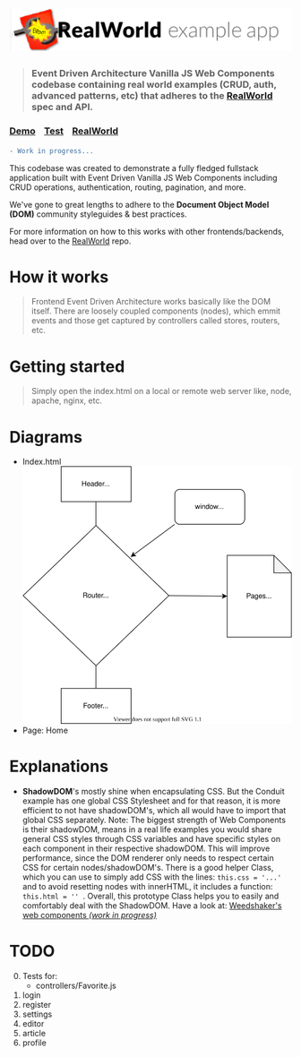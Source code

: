 # ![RealWorld Example App](logo.png)

> ### Event Driven Architecture Vanilla JS Web Components codebase containing real world examples (CRUD, auth, advanced patterns, etc) that adheres to the [RealWorld](https://github.com/gothinkster/realworld) spec and API.


### [Demo](https://weedshaker.github.io/event-driven-web-components-realworld-example-app)&nbsp;&nbsp;&nbsp;&nbsp;[Test](https://weedshaker.github.io/event-driven-web-components-realworld-example-app/test)&nbsp;&nbsp;&nbsp;&nbsp;[RealWorld](https://github.com/gothinkster/realworld)
```diff
- Work in progress...
```


This codebase was created to demonstrate a fully fledged fullstack application built with Event Driven Vanilla JS Web Components including CRUD operations, authentication, routing, pagination, and more.

We've gone to great lengths to adhere to the **Document Object Model (DOM)** community styleguides & best practices.

For more information on how to this works with other frontends/backends, head over to the [RealWorld](https://github.com/gothinkster/realworld) repo.


# How it works

> Frontend Event Driven Architecture works basically like the DOM itself. There are loosely coupled components (nodes), which emmit events and those get captured by controllers called stores, routers, etc. 

# Getting started

> Simply open the index.html on a local or remote web server like, node, apache, nginx, etc.

# Diagrams

* Index.html
  ![Index](./diagrams/Index.drawio.svg)
* Page: Home

# Explanations

* **ShadowDOM**'s mostly shine when encapsulating CSS. But the Conduit example has one global CSS Stylesheet and for that reason, it is more efficient to not have shadowDOM's, which all would have to import that global CSS separately. Note: The biggest strength of Web Components is their shadowDOM, means in a real life examples you would share general CSS styles through CSS variables and have specific styles on each component in their respective shadowDOM. This will improve performance, since the DOM renderer only needs to respect certain CSS for certain nodes/shadowDOM's. There is a good helper Class, which you can use to simply add CSS with the lines: ```this.css = '...' ``` and to avoid resetting nodes with innerHTML, it includes a function: ```this.html = '' ```. Overall, this prototype Class helps you to easily and comfortably deal with the ShadowDOM. Have a look at: [Weedshaker's web components *(work in progress)*](https://github.com/Weedshaker/web-components/blob/master/prototypes/MasterShadow.js)

# TODO

0. Tests for: 
    - controllers/Favorite.js
1. login
2. register
3. settings
4. editor
5. article
6. profile
